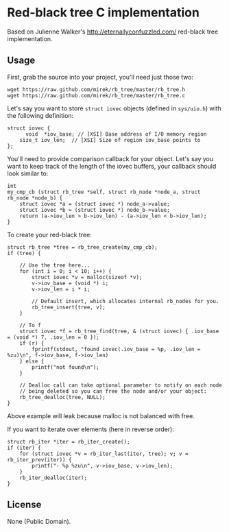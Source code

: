 # Red-black tree C implementation

Based on Julienne Walker's <http://eternallyconfuzzled.com/> red-black tree implementation.

## Usage

First, grab the source into your project, you'll need just those two:

    wget https://raw.github.com/mirek/rb_tree/master/rb_tree.h
    wget https://raw.github.com/mirek/rb_tree/master/rb_tree.c

Let's say you want to store `struct iovec` objects (defined in `sys/uio.h`) with the following definition:

    struct iovec {
    	  void  *iov_base; // [XSI] Base address of I/O memory region
      	size_t iov_len;  // [XSI] Size of region iov_base points to
    };

You'll need to provide comparison callback for your object. Let's say you want to keep track
of the length of the iovec buffers, your callback should look similar to:

    int
    my_cmp_cb (struct rb_tree *self, struct rb_node *node_a, struct rb_node *node_b) {
        struct iovec *a = (struct iovec *) node_a->value;
        struct iovec *b = (struct iovec *) node_b->value;
        return (a->iov_len > b->iov_len) - (a->iov_len < b->iov_len);
    }

To create your red-black tree:

    struct rb_tree *tree = rb_tree_create(my_cmp_cb);
    if (tree) {
        
        // Use the tree here...
        for (int i = 0; i < 10; i++) {
            struct iovec *v = malloc(sizeof *v);
            v->iov_base = (void *) i;
            v->iov_len = i * i;
            
            // Default insert, which allocates internal rb_nodes for you.
            rb_tree_insert(tree, v);
        }
        
        // To f
        struct iovec *f = rb_tree_find(tree, & (struct iovec) { .iov_base = (void *) 7, .iov_len = 0 });
        if (r) {
            fprintf(stdout, "found iovec(.iov_base = %p, .iov_len = %zu)\n", f->iov_base, f->iov_len)
        } else {
            printf("not found\n");
        }

        // Dealloc call can take optional parameter to notify on each node
        // being deleted so you can free the node and/or your object:
        rb_tree_dealloc(tree, NULL);
    }

Above example will leak because malloc is not balanced with free.

If you want to iterate over elements (here in reverse order):

    struct rb_iter *iter = rb_iter_create();
    if (iter) {
        for (struct iovec *v = rb_iter_last(iter, tree); v; v = rb_iter_prev(iter)) {
            printf("- %p %zu\n", v->iov_base, v->iov_len);
        }
        rb_iter_dealloc(iter);
    }

## License

None (Public Domain).
